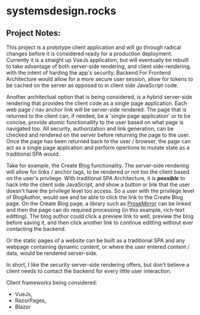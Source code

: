 # systemsdesign.rocks

## Project Notes:

This project is a prototype client application and will go through radical changes before it is considered ready for a production deployment. Currently it is a straight up VueJs application, but will eventually be rebuilt to take advantage of both server-side rendering, and client side-rendering, with the intent of harding the app's security. Backend For Frontend Architecture would allow for a more secure user session, allow for tokens to be cached on the server as opposed to in client side JavaScript code. 

Another architectual option that is being considered, is a hybrid server-side rendering that provides the client code as a single page application. Each web page / nav anchor link will be server-side rendered. The page that is returned to the client can, if needed, be a 'single page application' or to be concise, provide atomic functionallity to the user based on what page is navigated too. All security, authorization and link generation, can be checked and rendered on the server before returning the page to the user. Once the page has been returned back to the user / browser, the page can act as a single page applcation and perform opertions to mutate state as a traditional SPA would.

Take for example, the Create Blog functionality. The server-side rendering will allow for links / anchor tags, to be rendered or not too the client based on the user's privilege. With traditional SPA Architecture, it is **_possible_** to hack into the client side JavaScript, and show a button or link that the user doesn't have the privilege level too access. So a user with the privilege level of BlogAuthor, would see and be able to click the link to the Create Blog page. On the Create Blog page, a library such as [ProseMirror](https://prosemirror.net/) can be linked and then the page can do required processing (in this example, rich-text editting). The blog author could click a preview link to well, preview the blog before saving it, and then click another link to continue editting without ever contacting the backend.

Or the static pages of a website can be built as a traditional SPA and any webpage containing dynamic content, or where the user entered content / data, would be rendered server-side. 

In short, I like the security server-side rendering offers, but don't believe a client needs to contact the backend for every little user interaction.

Client frameworks being considered:
* VueJs, 
* RazorPages, 
* Blazor

